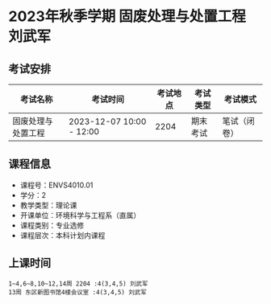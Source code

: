 # 2023年秋季学期 固废处理与处置工程 刘武军




## 考试安排

| 考试名称 | 考试时间 | 考试地点 | 考试类型 | 考试模式 |
| -------- | -------- | -------- | -------- | -------- |
| 固废处理与处置工程 | 2023-12-07 10:00 - 12:00 | 2204 | 期末考试 | 笔试（闭卷） |





## 课程信息

- 课程号：ENVS4010.01
- 学分：2
- 教学类型：理论课
- 开课单位：环境科学与工程系（直属）
- 课程类别：专业选修
- 课程层次：本科计划内课程

## 上课时间

```
1~4,6~8,10~12,14周 2204 :4(3,4,5) 刘武军
13周 东区新图书馆4楼会议室 :4(3,4,5) 刘武军
```

